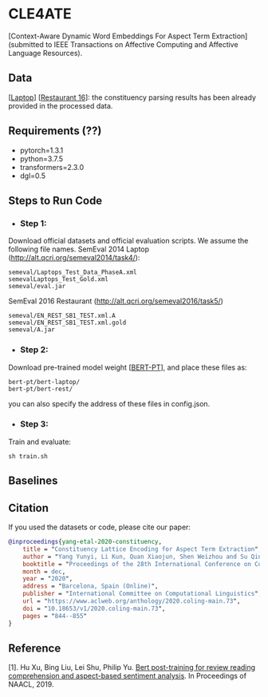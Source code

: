 # CLE4ATE
[Context-Aware Dynamic Word Embeddings For
Aspect Term Extraction](submitted to IEEE Transactions on Affective Computing and Affective Language Resources). 

## Data
[[Laptop](https://github.com/leekum2018/CLE4ATE/tree/main/Laptops_flat)]
[[Restaurant 16](https://github.com/leekum2018/CLE4ATE/tree/main/Restaurants16_flat)]:
the constituency parsing results has been already provided in the processed data.

## Requirements (??)
* pytorch=1.3.1
* python=3.7.5
* transformers=2.3.0
* dgl=0.5

## Steps to Run Code
- ### Step 1: 
Download official datasets and official evaluation scripts.
We assume the following file names.
SemEval 2014 Laptop (http://alt.qcri.org/semeval2014/task4/):
```
semeval/Laptops_Test_Data_PhaseA.xml
semevalLaptops_Test_Gold.xml
semeval/eval.jar
```
SemEval 2016 Restaurant (http://alt.qcri.org/semeval2016/task5/)
```
semeval/EN_REST_SB1_TEST.xml.A
semeval/EN_REST_SB1_TEST.xml.gold
semeval/A.jar
```

- ### Step 2: 
Download pre-trained model weight [[BERT-PT](https://github.com/howardhsu/BERT-for-RRC-ABSA/blob/master/pytorch-pretrained-bert.md)], and place these files as:
```
bert-pt/bert-laptop/
bert-pt/bert-rest/
```
you can also specify the address of these files in config.json.

- ### Step 3: 
Train and evaluate:
```
sh train.sh
```

## Baselines 



## Citation
If you used the datasets or code, please cite our paper:
```bibtex
@inproceedings{yang-etal-2020-constituency,
    title = "Constituency Lattice Encoding for Aspect Term Extraction",
    author = "Yang Yunyi, Li Kun, Quan Xiaojun, Shen Weizhou and Su Qinliang",
    booktitle = "Proceedings of the 28th International Conference on Computational Linguistics",
    month = dec,
    year = "2020",
    address = "Barcelona, Spain (Online)",
    publisher = "International Committee on Computational Linguistics",
    url = "https://www.aclweb.org/anthology/2020.coling-main.73",
    doi = "10.18653/v1/2020.coling-main.73",
    pages = "844--855"
}
```

## Reference
[1]. Hu Xu, Bing Liu, Lei Shu, Philip Yu. [Bert post-training for review reading comprehension and aspect-based sentiment analysis](https://www.aclweb.org/anthology/N19-1242.pdf). In Proceedings of NAACL, 2019.


